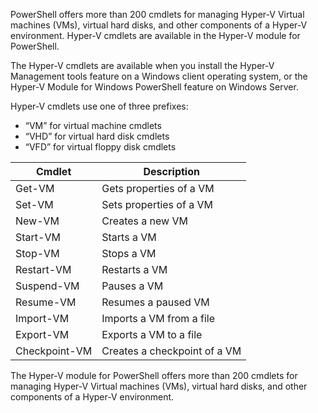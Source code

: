 PowerShell offers more than 200 cmdlets for managing Hyper-V Virtual machines (VMs), virtual hard disks, and other components of a Hyper-V environment. Hyper-V cmdlets are available in the Hyper-V module for PowerShell.

The Hyper-V cmdlets are available when you install the Hyper-V Management tools feature on a Windows client operating system, or the Hyper-V Module for Windows PowerShell feature on Windows Server.

Hyper-V cmdlets use one of three prefixes:

+ “VM” for virtual machine cmdlets
+ “VHD” for virtual hard disk cmdlets
+ “VFD” for virtual floppy disk cmdlets

|Cmdlet|	Description|
| --- | --- |
|Get-VM|	Gets properties of a VM|
|Set-VM|	Sets properties of a VM|
|New-VM|	Creates a new VM|
|Start-VM|	Starts a VM|
|Stop-VM|	Stops a VM|
|Restart-VM|	Restarts a VM|
|Suspend-VM|	Pauses a VM|
|Resume-VM|	Resumes a paused VM|
|Import-VM|	Imports a VM from a file|
|Export-VM|	Exports a VM to a file|
|Checkpoint-VM|	Creates a checkpoint of a VM|

The Hyper-V module for PowerShell offers more than 200 cmdlets for managing Hyper-V Virtual machines (VMs), virtual hard disks, and other components of a Hyper-V environment.